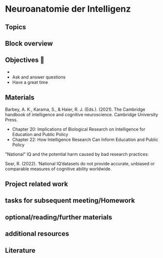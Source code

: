 # Neuroanatomie der Intelligenz



## Topics 


## Block overview


## Objectives 📍

- 
- Ask and answer questions
- Have a great time


## Materials

Barbey, A. K., Karama, S., & Haier, R. J. (Eds.). (2021). The Cambridge handbook of intelligence and cognitive neuroscience. Cambridge University Press.
- Chapter 20: Implications of Biological Research on Intelligence for Education and Public Policy
- Chapter 22: How Intelligence Research Can Inform Education and Public Policy

"National" IQ and the potential harm caused by bad research practices:

Sear, R. (2022). ‘National IQ’datasets do not provide accurate, unbiased or comparable measures of cognitive ability worldwide.


## Project related work


## tasks for subsequent meeting/Homework



## optional/reading/further materials


## additional resources


## Literature


